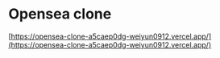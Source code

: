 # Opensea clone

[https://opensea-clone-a5caep0dg-weiyun0912.vercel.app/](https://opensea-clone-a5caep0dg-weiyun0912.vercel.app/)
